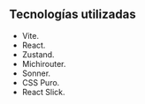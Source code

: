 


## Tecnologías utilizadas
- Vite.
- React.
- Zustand.
- Michirouter.
- Sonner.
- CSS Puro.
- React Slick.
